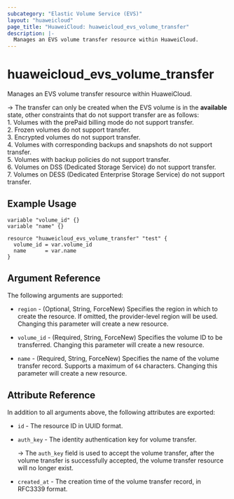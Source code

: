 ```yaml
---
subcategory: "Elastic Volume Service (EVS)"
layout: "huaweicloud"
page_title: "HuaweiCloud: huaweicloud_evs_volume_transfer"
description: |-
  Manages an EVS volume transfer resource within HuaweiCloud.
---
```


# huaweicloud_evs_volume_transfer

Manages an EVS volume transfer resource within HuaweiCloud.

-> The transfer can only be created when the EVS volume is in the **available** state, other constraints that do not
   support transfer are as follows:
   <br/>1. Volumes with the prePaid billing mode do not support transfer.
   <br/>2. Frozen volumes do not support transfer.
   <br/>3. Encrypted volumes do not support transfer.
   <br/>4. Volumes with corresponding backups and snapshots do not support transfer.
   <br/>5. Volumes with backup policies do not support transfer.
   <br/>6. Volumes on DSS (Dedicated Storage Service) do not support transfer.
   <br/>7. Volumes on DESS (Dedicated Enterprise Storage Service) do not support transfer.

## Example Usage

```hcl
variable "volume_id" {}
variable "name" {}

resource "huaweicloud_evs_volume_transfer" "test" {
  volume_id = var.volume_id
  name      = var.name
}
```

## Argument Reference

The following arguments are supported:

* `region` - (Optional, String, ForceNew) Specifies the region in which to create the resource.
  If omitted, the provider-level region will be used. Changing this parameter will create a new resource.

* `volume_id` - (Required, String, ForceNew) Specifies the volume ID to be transferred.
  Changing this parameter will create a new resource.

* `name` - (Required, String, ForceNew) Specifies the name of the volume transfer record.
  Supports a maximum of `64` characters. Changing this parameter will create a new resource.

## Attribute Reference

In addition to all arguments above, the following attributes are exported:

* `id` - The resource ID in UUID format.

* `auth_key` - The identity authentication key for volume transfer.

  -> The `auth_key` field is used to accept the volume transfer, after the volume transfer is successfully accepted,
     the volume transfer resource will no longer exist.

* `created_at` - The creation time of the volume transfer record, in RFC3339 format.
